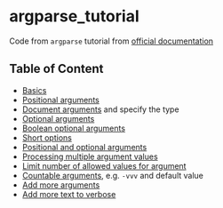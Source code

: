 # argparse_tutorial

Code from `argparse` tutorial from [official documentation](https://docs.python.org/3/howto/argparse.html)

## Table of Content

- [Basics](examples/basics.py)
- [Positional arguments](examples/positional_arguments.py)
- [Document arguments](examples/document_arguments.py) and specify the type
- [Optional arguments](examples/optional_arguments.py)
- [Boolean optional arguments](examples/optional_arguments.py)
- [Short options](examples/short_options.py)
- [Positional and optional arguments](examples/positional_and_optional.py)
- [Processing multiple argument values](examples/process_different_arg_values.py)
- [Limit number of allowed values for argument](examples/strict_set_of_args_values.py)
- [Countable arguments](examples/countable_arguments.py), e.g. `-vvv` and default value
- [Add more arguments](examples/more_arguments.py)
- [Add more text to verbose](examples/more_verbose_text.py)
